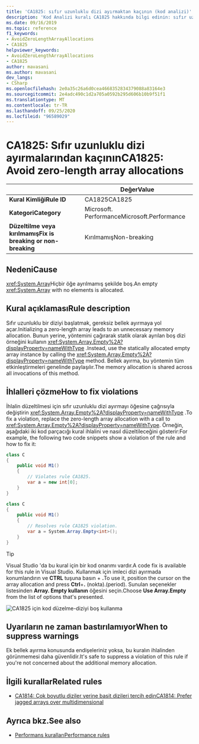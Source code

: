 ```yaml
---
title: 'CA1825: sıfır uzunluklu dizi ayırmaktan kaçının (kod analizi)'
description: 'Kod Analizi kuralı CA1825 hakkında bilgi edinin: sıfır uzunluklu dizi ayırmaktan kaçının'
ms.date: 09/16/2019
ms.topic: reference
f1_keywords:
- AvoidZeroLengthArrayAllocations
- CA1825
helpviewer_keywords:
- AvoidZeroLengthArrayAllocations
- CA1825
author: mavasani
ms.author: mavasani
dev_langs:
- CSharp
ms.openlocfilehash: 2e0a35c26a6d0cea4668352834379088a83164e3
ms.sourcegitcommit: 2e4adc490c1d2a705a0592b295d606b10b9f51f1
ms.translationtype: MT
ms.contentlocale: tr-TR
ms.lasthandoff: 09/25/2020
ms.locfileid: "96589029"
---
```

# <a name="ca1825-avoid-zero-length-array-allocations"></a><span data-ttu-id="08723-103">CA1825: Sıfır uzunluklu dizi ayırmalarından kaçının</span><span class="sxs-lookup"><span data-stu-id="08723-103">CA1825: Avoid zero-length array allocations</span></span>

| | <span data-ttu-id="08723-104">Değer</span><span class="sxs-lookup"><span data-stu-id="08723-104">Value</span></span> |
|-|-|
| <span data-ttu-id="08723-105">**Kural Kimliği**</span><span class="sxs-lookup"><span data-stu-id="08723-105">**Rule ID**</span></span> |<span data-ttu-id="08723-106">CA1825</span><span class="sxs-lookup"><span data-stu-id="08723-106">CA1825</span></span>|
| <span data-ttu-id="08723-107">**Kategori**</span><span class="sxs-lookup"><span data-stu-id="08723-107">**Category**</span></span> |<span data-ttu-id="08723-108">Microsoft. Performance</span><span class="sxs-lookup"><span data-stu-id="08723-108">Microsoft.Performance</span></span>|
| <span data-ttu-id="08723-109">**Düzeltilme veya kırılmamış**</span><span class="sxs-lookup"><span data-stu-id="08723-109">**Fix is breaking or non-breaking**</span></span> |<span data-ttu-id="08723-110">Kırılmamış</span><span class="sxs-lookup"><span data-stu-id="08723-110">Non-breaking</span></span>|

## <a name="cause"></a><span data-ttu-id="08723-111">Nedeni</span><span class="sxs-lookup"><span data-stu-id="08723-111">Cause</span></span>

<span data-ttu-id="08723-112"><xref:System.Array>Hiçbir öğe ayrılmamış şekilde boş.</span><span class="sxs-lookup"><span data-stu-id="08723-112">An empty <xref:System.Array> with no elements is allocated.</span></span>

## <a name="rule-description"></a><span data-ttu-id="08723-113">Kural açıklaması</span><span class="sxs-lookup"><span data-stu-id="08723-113">Rule description</span></span>

<span data-ttu-id="08723-114">Sıfır uzunluklu bir diziyi başlatmak, gereksiz bellek ayırmaya yol açar.</span><span class="sxs-lookup"><span data-stu-id="08723-114">Initializing a zero-length array leads to an unnecessary memory allocation.</span></span> <span data-ttu-id="08723-115">Bunun yerine, yöntemini çağırarak statik olarak ayrılan boş dizi örneğini kullanın <xref:System.Array.Empty%2A?displayProperty=nameWithType> .</span><span class="sxs-lookup"><span data-stu-id="08723-115">Instead, use the statically allocated empty array instance by calling the <xref:System.Array.Empty%2A?displayProperty=nameWithType> method.</span></span> <span data-ttu-id="08723-116">Bellek ayırma, bu yöntemin tüm etkinleştirmeleri genelinde paylaşılır.</span><span class="sxs-lookup"><span data-stu-id="08723-116">The memory allocation is shared across all invocations of this method.</span></span>

## <a name="how-to-fix-violations"></a><span data-ttu-id="08723-117">İhlalleri çözme</span><span class="sxs-lookup"><span data-stu-id="08723-117">How to fix violations</span></span>

<span data-ttu-id="08723-118">İhlalin düzeltilmesi için sıfır uzunluklu dizi ayırmayı öğesine çağrısıyla değiştirin <xref:System.Array.Empty%2A?displayProperty=nameWithType> .</span><span class="sxs-lookup"><span data-stu-id="08723-118">To fix a violation, replace the zero-length array allocation with a call to <xref:System.Array.Empty%2A?displayProperty=nameWithType>.</span></span> <span data-ttu-id="08723-119">Örneğin, aşağıdaki iki kod parçacığı kural ihlalini ve nasıl düzeltileceğini gösterir:</span><span class="sxs-lookup"><span data-stu-id="08723-119">For example, the following two code snippets show a violation of the rule and how to fix it:</span></span>

```csharp
class C
{
    public void M1()
    {
        // Violates rule CA1825.
        var a = new int[0];
    }
}
```

```csharp
class C
{
    public void M1()
    {
        // Resolves rule CA1825 violation.
        var a = System.Array.Empty<int>();
    }
}
```

> [!TIP]
> <span data-ttu-id="08723-120">Visual Studio 'da bu kural için bir kod onarımı vardır.</span><span class="sxs-lookup"><span data-stu-id="08723-120">A code fix is available for this rule in Visual Studio.</span></span> <span data-ttu-id="08723-121">Kullanmak için imleci dizi ayırmada konumlandırın ve **CTRL** tuşuna basın + **.**</span><span class="sxs-lookup"><span data-stu-id="08723-121">To use it, position the cursor on the array allocation and press **Ctrl**+**.**</span></span> <span data-ttu-id="08723-122">(nokta).</span><span class="sxs-lookup"><span data-stu-id="08723-122">(period).</span></span> <span data-ttu-id="08723-123">Sunulan seçenekler listesinden **Array. Empty kullanın** öğesini seçin.</span><span class="sxs-lookup"><span data-stu-id="08723-123">Choose **Use Array.Empty** from the list of options that's presented.</span></span>
>
> ![CA1825 için kod düzelme-diziyi boş kullanma](media/ca1825-codefix.png)

## <a name="when-to-suppress-warnings"></a><span data-ttu-id="08723-125">Uyarıların ne zaman bastırılamıyor</span><span class="sxs-lookup"><span data-stu-id="08723-125">When to suppress warnings</span></span>

<span data-ttu-id="08723-126">Ek bellek ayırma konusunda endişeleriniz yoksa, bu kuralın ihlalinden görünmemesi daha güvenlidir.</span><span class="sxs-lookup"><span data-stu-id="08723-126">It's safe to suppress a violation of this rule if you're not concerned about the additional memory allocation.</span></span>

## <a name="related-rules"></a><span data-ttu-id="08723-127">İlgili kurallar</span><span class="sxs-lookup"><span data-stu-id="08723-127">Related rules</span></span>

- [<span data-ttu-id="08723-128">CA1814: Çok boyutlu diziler yerine basit dizileri tercih edin</span><span class="sxs-lookup"><span data-stu-id="08723-128">CA1814: Prefer jagged arrays over multidimensional</span></span>](ca1814.md)

## <a name="see-also"></a><span data-ttu-id="08723-129">Ayrıca bkz.</span><span class="sxs-lookup"><span data-stu-id="08723-129">See also</span></span>

- [<span data-ttu-id="08723-130">Performans kuralları</span><span class="sxs-lookup"><span data-stu-id="08723-130">Performance rules</span></span>](performance-warnings.md)
